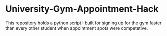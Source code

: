 # University-Gym-Appointment-Hack
This repository holds a python script I built for signing up for the gym faster than every other student when appointment spots were competetive.
